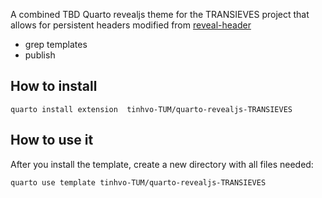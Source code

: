 A combined TBD Quarto revealjs theme for the TRANSIEVES project that allows for persistent headers modified from [reveal-header](https://github.com/shafayetShafee/reveal-header)
<!-- TODO -->
- grep templates
- publish

## How to install
```
quarto install extension  tinhvo-TUM/quarto-revealjs-TRANSIEVES
```
## How to use it
After you install the template, create a new directory with all files needed:
```
quarto use template tinhvo-TUM/quarto-revealjs-TRANSIEVES
```
